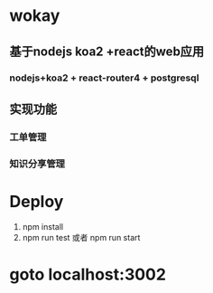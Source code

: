# wokay
## 基于nodejs koa2 +react的web应用
### nodejs+koa2 + react-router4 + postgresql ###
## 实现功能
### 工单管理
### 知识分享管理

# Deploy #
1. npm install
2. npm run test 或者 npm run start
# goto localhost:3002

